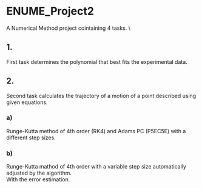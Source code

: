 # ENUME_Project2
A Numerical Method project cointaining 4 tasks. \
## 1. 
First task determines the polynomial that best fits the experimental data.
## 2.
Second task calculates the trajectory of a motion of a point described using given equations.
### a) 
Runge-Kutta method of 4th order (RK4) and Adams PC (P5EC5E) with a different step sizes.
### b)
Runge-Kutta mathod of 4th order with a variable step size automatically adjusted by the algorithm. \
With the error estimation.